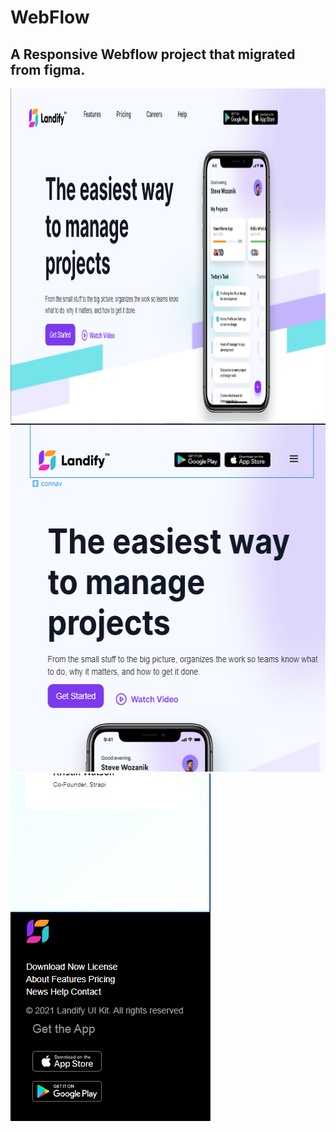 # WebFlow

## A Responsive Webflow project that migrated from figma.

<img src="Webflow.PNG" width="967" height="533" />
<img src="webflow1.PNG" width="567" height="557" />
<img src="webflow2.PNG" width="320" height="556" />
